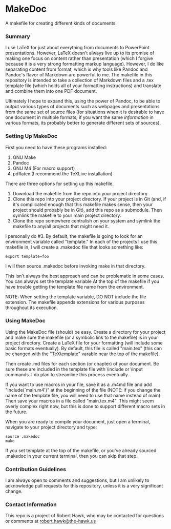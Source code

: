 # MakeDoc
A makefile for creating different kinds of documents.

### Summary
I use LaTeX for just about everything from documents to PowerPoint
presentations. However, LaTeX doesn't always live up to its promise of making
one focus on content rather than presentation (which I forgive because it is a
very strong formatting markup language). However, I do like separating content
from format, which is why tools like Pandoc and Pandoc's flavor of Markdown are
powerful to me. The makefile in this repository is intended to take a collection
of Markdown files and a .tex template file (which holds all of your formatting
instructions) and translate and combine them into one PDF document.

Ultimately I hope to expand this, using the power of Pandoc, to be able to
output various types of documents such as webpages and presentations from the
same set of source files (for situations when it is desirable to have one
document in multiple formats; if you want the same _information_ in various
formats, its probably better to generate different sets of sources).

### Setting Up MakeDoc
First you need to have these programs installed:

 1.	GNU Make
 2. Pandoc
 3. GNU M4 (For macro support)
 4. pdflatex (I recommend the TeXLive installation)

There are three options for setting up this makefile.

 1. Download the makefile from the repo into your project directory.
 2. Clone this repo into your project directory. If your project is in Git
 (and, if it's complicated enough that this makefile makes sense, then your
 project should probably be in Git), add this repo as a submodule. Then symlink
 the makefile to your main project directory.
 3. Clone the repo somewhere centralish on your system and symlink the makefile
 to any/all projects that might need it.

I personally do #3. By default, the makefile is going to look for an
environment variable called "template." In each of the projects I use this
makefile in, I will create a .makedoc file that looks something like:

~~~~
export template=foo
~~~~

I will then source .makedoc before invoking make in that directory.

This isn't always the best approach and can be problematic in some cases. You
can always set the template variable At the top of the makefile if you have
trouble getting the template file name from the environment.

NOTE: When setting the template variable, DO NOT include the file extension.
The makefile appends extensions for various purposes throughout its execution.

### Using MakeDoc

Using the MakeDoc file (should) be easy. Create a directory for your project
and make sure the makefile (or a symbolic link to the makefile) is in your
project directory. Create a LaTeX file for your formatting (will include some
basic formats eventually). By default, this file is called "main.tex" (this
can be changed with the "TeXtemplate" varable near the top of the makefile).

Then create .md files for each section (or chapter) of your document. Be sure
these are included in the template file with \include or \input commands. I do
plan to streamline this process eventually.

If you want to use macros in your file, save it as a .m4md file and add
"include(\`main.m4')" at the beginning of the file (NOTE: if you change the
name of the template file, you will need to use that name instead of main).
Then save your macros in a file called "main.tex.m4". This might seem overly
complex right now, but this is done to support different macro sets in the
future.

When you are ready to compile your document, just open a terminal, navigate to
your project directory and type:

~~~~
source .makedoc
make
~~~~

If you set template at the top of the makefile, or you've already sourced
.makedoc in your current terminal, then you can skip that step.

### Contribution Guidelines
I am always open to comments and suggestions, but I am unlikely to acknowledge
pull requests for this repository, unless it is a very significant change.

### Contact Information
This repo is a project of Robert Hawk, who may be contacted for questions or
comments at robert.hawk@the-hawk.us
